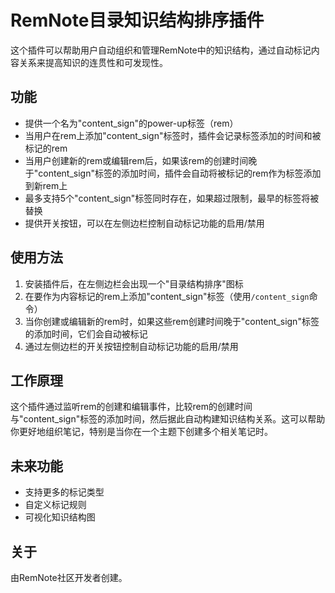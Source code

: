 # RemNote目录知识结构排序插件

这个插件可以帮助用户自动组织和管理RemNote中的知识结构，通过自动标记内容关系来提高知识的连贯性和可发现性。

## 功能

- 提供一个名为"content_sign"的power-up标签（rem）
- 当用户在rem上添加"content_sign"标签时，插件会记录标签添加的时间和被标记的rem
- 当用户创建新的rem或编辑rem后，如果该rem的创建时间晚于"content_sign"标签的添加时间，插件会自动将被标记的rem作为标签添加到新rem上
- 最多支持5个"content_sign"标签同时存在，如果超过限制，最早的标签将被替换
- 提供开关按钮，可以在左侧边栏控制自动标记功能的启用/禁用

## 使用方法

1. 安装插件后，在左侧边栏会出现一个"目录结构排序"图标
2. 在要作为内容标记的rem上添加"content_sign"标签（使用`/content_sign`命令）
3. 当你创建或编辑新的rem时，如果这些rem创建时间晚于"content_sign"标签的添加时间，它们会自动被标记
4. 通过左侧边栏的开关按钮控制自动标记功能的启用/禁用

## 工作原理

这个插件通过监听rem的创建和编辑事件，比较rem的创建时间与"content_sign"标签的添加时间，然后据此自动构建知识结构关系。这可以帮助你更好地组织笔记，特别是当你在一个主题下创建多个相关笔记时。

## 未来功能

- 支持更多的标记类型
- 自定义标记规则
- 可视化知识结构图

## 关于

由RemNote社区开发者创建。

<!-- TODO: Describe usage -->

<!-- ignore-after -->

